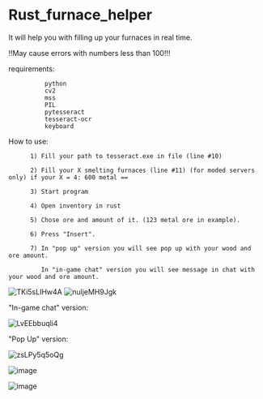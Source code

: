# Rust_furnace_helper
It will help you with filling up your furnaces in real time.

!!May cause errors with numbers less than 100!!!

requirements: 

              python
              cv2 
              mss
              PIL
              pytesseract
              tesseract-ocr
              keyboard
              
How to use:

          1) Fill your path to tesseract.exe in file (line #10)
          
          2) Fill your X smelting furnaces (line #11) (for moded servers only) if your X = 4: 600 metal ==
          
          3) Start program
          
          4) Open inventory in rust
          
          5) Chose ore and amount of it. (123 metal ore in example).
          
          6) Press "Insert".
          
          7) In "pop up" version you will see pop up with your wood and ore amount.
          
             In "in-game chat" version you will see message in chat with your wood and ore amount.
                    
![TKi5sLIHw4A](https://user-images.githubusercontent.com/15183327/122649730-ee848200-d137-11eb-8c43-fd04227c5c73.jpg)
![nuljeMH9Jgk](https://user-images.githubusercontent.com/15183327/122649909-d06b5180-d138-11eb-89df-ccf2c06b80c5.jpg)

"In-game chat" version: 

![LvEEbbuqli4](https://user-images.githubusercontent.com/15183327/122650208-48864700-d13a-11eb-86a5-4f6501f9bfb7.jpg)

"Pop Up" version:

![zsLPy5q5oQg](https://user-images.githubusercontent.com/15183327/122650875-f2b39e00-d13d-11eb-9563-bc18ad16dd5a.jpg)

![image](https://user-images.githubusercontent.com/15183327/122650946-5938bc00-d13e-11eb-82e5-c889f5b25ada.png)

![image](https://user-images.githubusercontent.com/15183327/122650929-3b6b5700-d13e-11eb-82e6-d629060094e4.png)






          

